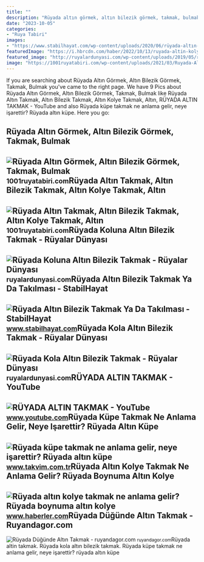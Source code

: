 ```yaml
---
title: ""
description: "Rüyada altın görmek, altın bilezik görmek, takmak, bulmak"
date: "2023-10-05"
categories:
- "Ruya Tabiri"
images:
- "https://www.stabilhayat.com/wp-content/uploads/2020/06/rüyada-altın-bilezik-takmak.png"
featuredImage: "https://i.hbrcdn.com/haber/2022/10/13/ruyada-altin-kolye-takmak-ne-anlama-gelir-ruyada-15355797_4359_amp.jpg"
featured_image: "http://ruyalardunyasi.com/wp-content/uploads/2019/05/ruyada-koluna-altin-bilezik-takmak-1024x576.jpg"
image: "https://1001ruyatabiri.com/wp-content/uploads/2021/03/Ruyada-Altin-Takmak-Altin-Bilezik-Takmak-Altin-Kolye-Takmak-Altin-Yuzuk-Takmak-ne-demek-diyanet-islami-900x506.jpg"
---
```


If you are searching about Rüyada Altın Görmek, Altın Bilezik Görmek, Takmak, Bulmak you've came to the right page. We have 9 Pics about Rüyada Altın Görmek, Altın Bilezik Görmek, Takmak, Bulmak like Rüyada Altın Takmak, Altın Bilezik Takmak, Altın Kolye Takmak, Altın, RÜYADA ALTIN TAKMAK - YouTube and also Rüyada küpe takmak ne anlama gelir, neye işarettir? Rüyada altın küpe. Here you go:

Rüyada Altın Görmek, Altın Bilezik Görmek, Takmak, Bulmak
---------------------------------------------------------

 ![Rüyada Altın Görmek, Altın Bilezik Görmek, Takmak, Bulmak](https://1001ruyatabiri.com/wp-content/uploads/2018/03/RUYADA-ALTIN-GORMEK-RUYADA-ALTIN-BULMAK-NE-DEMEK-DIYANET-ISLAMI.jpg) <small>1001ruyatabiri.com</small>Rüyada Altın Takmak, Altın Bilezik Takmak, Altın Kolye Takmak, Altın
--------------------------------------------------------------------

 ![Rüyada Altın Takmak, Altın Bilezik Takmak, Altın Kolye Takmak, Altın](https://1001ruyatabiri.com/wp-content/uploads/2021/03/Ruyada-Altin-Takmak-Altin-Bilezik-Takmak-Altin-Kolye-Takmak-Altin-Yuzuk-Takmak-ne-demek-diyanet-islami-900x506.jpg) <small>1001ruyatabiri.com</small>Rüyada Koluna Altın Bilezik Takmak - Rüyalar Dünyası
----------------------------------------------------

 ![Rüyada Koluna Altın Bilezik Takmak - Rüyalar Dünyası](http://ruyalardunyasi.com/wp-content/uploads/2019/05/ruyada-koluna-altin-bilezik-takmak-1024x576.jpg) <small>ruyalardunyasi.com</small>Rüyada Altın Bilezik Takmak Ya Da Takılması - StabilHayat
---------------------------------------------------------

 ![Rüyada Altın Bilezik Takmak Ya Da Takılması - StabilHayat](https://www.stabilhayat.com/wp-content/uploads/2020/06/rüyada-altın-bilezik-takmak.png) <small>www.stabilhayat.com</small>Rüyada Kola Altın Bilezik Takmak - Rüyalar Dünyası
--------------------------------------------------

 ![Rüyada Kola Altın Bilezik Takmak - Rüyalar Dünyası](http://ruyalardunyasi.com/wp-content/uploads/2019/05/ruyada-kola-altin-bilezik-takmak-768x512.jpg) <small>ruyalardunyasi.com</small>RÜYADA ALTIN TAKMAK - YouTube
-----------------------------

 ![RÜYADA ALTIN TAKMAK - YouTube](https://i.ytimg.com/vi/cFH5axlDoF8/hqdefault.jpg) <small>www.youtube.com</small>Rüyada Küpe Takmak Ne Anlama Gelir, Neye Işarettir? Rüyada Altın Küpe
---------------------------------------------------------------------

 ![Rüyada küpe takmak ne anlama gelir, neye işarettir? Rüyada altın küpe](https://iatkv.tmgrup.com.tr/ba0b29/0/0/0/0/0/0?u=https:%2f%2fitkv.tmgrup.com.tr%2falbum%2f2022%2f02%2f23%2fruyada-kupe-takmak-ne-anlama-gelir-neye-isarettir-ruyada-altin-kupe-takmanin-anlami-ve-yorumu-1645606243598.jpg&mw=800&l=1) <small>www.takvim.com.tr</small>Rüyada Altın Kolye Takmak Ne Anlama Gelir? Rüyada Boynuma Altın Kolye
---------------------------------------------------------------------

 ![Rüyada altın kolye takmak ne anlama gelir? Rüyada boynuma altın kolye](https://i.hbrcdn.com/haber/2022/10/13/ruyada-altin-kolye-takmak-ne-anlama-gelir-ruyada-15355797_4359_amp.jpg) <small>www.haberler.com</small>Rüyada Düğünde Altın Takmak - Ruyandagor.com
--------------------------------------------

 ![Rüyada Düğünde Altın Takmak - ruyandagor.com](https://images.ruyandagor.com/2017/04/dugunde-altin-takmak-1252.jpg) <small>ruyandagor.com</small>Rüyada altin takmak. Rüyada kola altın bilezik takmak. Rüyada küpe takmak ne anlama gelir, neye işarettir? rüyada altın küpe
